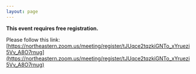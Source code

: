 ```yaml
---
layout: page
---
```


**This event requires free registration.** 

Please follow this link: [https://northeastern.zoom.us/meeting/register/tJUqce2tqzkiGNTo_xYruezi5Vv_A8O7rnug](https://northeastern.zoom.us/meeting/register/tJUqce2tqzkiGNTo_xYruezi5Vv_A8O7rnug)

